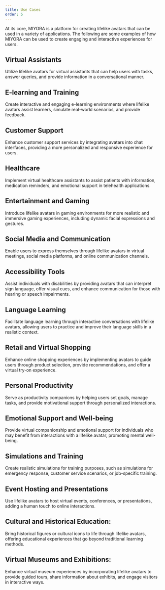 ```yaml
---
title: Use Cases
order: 5
---
```


At its core, MIYORA is a platform for creating lifelike avatars that can be used in a variety of applications. The following are some examples of how MIYORA can be used to create engaging and interactive experiences for users.

## Virtual Assistants

Utilize lifelike avatars for virtual assistants that can help users with tasks, answer queries, and provide information in a conversational manner.

## E-learning and Training

Create interactive and engaging e-learning environments where lifelike avatars assist learners, simulate real-world scenarios, and provide feedback.

## Customer Support

Enhance customer support services by integrating avatars into chat interfaces, providing a more personalized and responsive experience for users.

## Healthcare

Implement virtual healthcare assistants to assist patients with information, medication reminders, and emotional support in telehealth applications.

## Entertainment and Gaming

Introduce lifelike avatars in gaming environments for more realistic and immersive gaming experiences, including dynamic facial expressions and gestures.

## Social Media and Communication

Enable users to express themselves through lifelike avatars in virtual meetings, social media platforms, and online communication channels.

## Accessibility Tools

Assist individuals with disabilities by providing avatars that can interpret sign language, offer visual cues, and enhance communication for those with hearing or speech impairments.

## Language Learning

Facilitate language learning through interactive conversations with lifelike avatars, allowing users to practice and improve their language skills in a realistic context.

## Retail and Virtual Shopping

Enhance online shopping experiences by implementing avatars to guide users through product selection, provide recommendations, and offer a virtual try-on experience.

## Personal Productivity

Serve as productivity companions by helping users set goals, manage tasks, and provide motivational support through personalized interactions.

## Emotional Support and Well-being

Provide virtual companionship and emotional support for individuals who may benefit from interactions with a lifelike avatar, promoting mental well-being.

## Simulations and Training

Create realistic simulations for training purposes, such as simulations for emergency response, customer service scenarios, or job-specific training.

## Event Hosting and Presentations

Use lifelike avatars to host virtual events, conferences, or presentations, adding a human touch to online interactions.

## Cultural and Historical Education:

Bring historical figures or cultural icons to life through lifelike avatars, offering educational experiences that go beyond traditional learning methods.

## Virtual Museums and Exhibitions:

Enhance virtual museum experiences by incorporating lifelike avatars to provide guided tours, share information about exhibits, and engage visitors in interactive ways.
